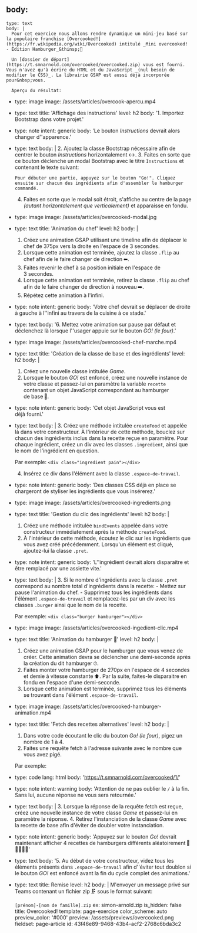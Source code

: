 body:
  -
    type: text
    body: |
      Pour cet exercice nous allons rendre dynamique un mini-jeu basé sur la populaire franchise [Overcooked!](https://fr.wikipedia.org/wiki/Overcooked) intitulé _Mini overcooked! - Édition Hamburger_&thinsp;🍔
      
      Un [dossier de départ](https://t.smnarnold.com/overcooked/overcooked.zip) vous est fourni. Vous n'avez qu'à écrire du HTML et du JavaScript _(nul besoin de modifier le CSS)_. La librairie GSAP est aussi déjà incorporée pour&nbsp;vous.
      
      Aperçu du résultat:
  -
    type: image
    image: /assets/articles/overcook-apercu.mp4
  -
    type: text
    title: 'Affichage des instructions'
    level: h2
    body: '1. Importez Bootstrap dans votre&nbsp;projet.'
  -
    type: note
    intent: generic
    body: 'Le bouton _Instructions_ devrait alors changer&nbsp;d''apparence.'
  -
    type: text
    body: |
      2. Ajoutez la classe Bootstrap nécessaire afin de centrer le bouton _Instructions_&nbsp;horizontalement&thinsp;↔️.
      3. Faites en sorte que ce bouton déclenche un modal Bootstrap avec le titre `Instructions` et contenant le texte&nbsp;suivant:
      
      `Pour débuter une partie, appuyez sur le bouton "Go!". Cliquez ensuite sur chacun des ingrédients afin d'assembler le hamburger commandé.`
      
      4. Faites en sorte que le modal soit étroit, s'affiche au centre de la page _(autant horizontalement que verticalement)_ et apparaisse en&nbsp;fondu.
  -
    type: image
    image: /assets/articles/overcooked-modal.jpg
  -
    type: text
    title: 'Animation du chef'
    level: h2
    body: |
      1. Créez une animation GSAP utilisant une timeline afin de déplacer le chef de 375px vers la droite en l'espace de 3&nbsp;secondes.
      2. Lorsque cette animation est terminée, ajoutez la classe `.flip` au chef afin de le faire changer de&nbsp;direction&thinsp;⬅️. 
      3. Faites revenir le chef à sa position initiale en l'espace de 3&nbsp;secondes.
      4. Lorsque cette animation est terminée, retirez la classe `.flip` au chef afin de le faire changer de direction à&nbsp;nouveau&thinsp;➡️. 
      5. Répétez cette animation à&nbsp;l'infini.
  -
    type: note
    intent: generic
    body: 'Votre chef devrait se déplacer de droite à gauche à l''infini au travers de la cuisine à ce&nbsp;stade.'
  -
    type: text
    body: '6. Mettez votre animation sur pause par défaut et déclenchez là lorsque l''usager appuie sur le bouton _GO! (le&nbsp;four)_.'
  -
    type: image
    image: /assets/articles/overcooked-chef-marche.mp4
  -
    type: text
    title: 'Création de la classe de base et des ingrédients'
    level: h2
    body: |
      1. Créez une nouvelle classe intitulée _Game_.
      2. Lorsque le bouton _GO!_ est enfoncé, créez une nouvelle instance de votre classe et passez-lui en paramètre la variable `recette` contenant un objet JavaScript correspondant au hamburger de&nbsp;base&#8239;🍔.
  -
    type: note
    intent: generic
    body: 'Cet objet JavaScript vous est déjà&nbsp;fourni.'
  -
    type: text
    body: |
      3. Créez une méthode intitulée `createFood` et appelée là dans votre constructeur. À l'intérieur de cette méthode, bouclez sur chacun des ingrédients inclus dans la recette reçue en paramètre. Pour chaque ingrédient, créez un div avec les classes `.ingredient`, ainsi que le nom de l'ingrédient en&nbsp;question. 
      
      Par exemple: `<div class="ingredient pain"></div>`
      
      4. Insérez ce div dans l'élément avec la classe `.espace-de-travail`.
  -
    type: note
    intent: generic
    body: 'Des classes CSS déjà en place se chargeront de styliser les ingrédients que vous&nbsp;insérerez.'
  -
    type: image
    image: /assets/articles/overcooked-ingredients.png
  -
    type: text
    title: 'Gestion du clic des ingrédients'
    level: h2
    body: |
      1. Créez une méthode intitulée `bindEvents` appelée dans votre constructeur immédiatement après la méthode&nbsp;`createFood`.
      2. À l'intérieur de cette méthode, écoutez le clic sur les ingrédients que vous avez créé précédemment. Lorsqu'un élément est cliqué, ajoutez-lui la classe&nbsp;`.pret`.
  -
    type: note
    intent: generic
    body: 'L''ingrédient devrait alors disparaitre et être remplacé par une assiette&nbsp;vite.'
  -
    type: text
    body: |
      3. Si le nombre d'ingrédients avec la classe `.pret` correspond au nombre total d'ingrédients dans la recette:
      	- Mettez sur pause l'animation du&nbsp;chef.
          - Supprimez tous les ingrédients dans l'élément `.espace-de-travail` et remplacez-les par un div avec les classes `.burger` ainsi que le nom de la&nbsp;recette.
      
      Par exemple: `<div class="burger hamburger"></div>`
  -
    type: image
    image: /assets/articles/overcooked-ingedient-clic.mp4
  -
    type: text
    title: 'Animation du hamburger 🍔'
    level: h2
    body: |
      1. Créez une animation GSAP pour le hamburger que vous venez de créer. Cette animation devra se déclencher une demi-seconde après la création du dit&nbsp;hamburger&thinsp;⏱.
      2. Faites monter votre hamburger de 270px en l'espace de 4 secondes et demie à vitesse constante&thinsp;⬆️. Par la suite, faites-le disparaitre en fondu en l'espace d'une&nbsp;demi-seconde.
      3. Lorsque cette animation est terminée, supprimez tous les éléments se trouvant dans l'élément `.espace-de-travail`.
  -
    type: image
    image: /assets/articles/overcooked-hamburger-animation.mp4
  -
    type: text
    title: 'Fetch des recettes alternatives'
    level: h2
    body: |
      1. Dans votre code écoutant le clic du bouton _Go! (le four)_, pigez un nombre de 1 à&nbsp;4.
      2. Faites une requête fetch à l'adresse suivante avec le nombre que vous avez&nbsp;pigé. 
      
      Par exemple:
  -
    type: code
    lang: html
    body: 'https://t.smnarnold.com/overcooked/1/'
  -
    type: note
    intent: warning
    body: 'Attention de ne pas oublier le `/` à la&nbsp;fin. Sans lui, aucune réponse ne vous sera&nbsp;retournée.'
  -
    type: text
    body: |
      3. Lorsque la réponse de la requête fetch est reçue, créez une nouvelle instance de votre classe _Game_ et passez-lui en paramètre la&nbsp;réponse.
      4. Retirez l'instanciation de la classe _Game_ avec la recette de base afin d'éviter de doubler votre&nbsp;instanciation.
  -
    type: note
    intent: generic
    body: 'Appuyez sur le bouton _Go!_ devrait maintenant afficher 4 recettes de hamburgers différents&nbsp;aléatoirement&thinsp;🔀🍅🥬🧀🥓'
  -
    type: text
    body: '5. Au début de votre constructeur, videz tous les éléments présents dans `.espace-de-travail` afin d''éviter tout doublon si le bouton _GO!_ est enfoncé avant la fin du cycle complet des&nbsp;animations.'
  -
    type: text
    title: Remise
    level: h2
    body: |
      M'envoyer un message privé sur Teams contenant un fichier zip&thinsp;🗜 sous le format suivant:
      
      `[prénom]-[nom de famille].zip`
      ex: simon-arnold.zip
is_hidden: false
title: Overcooked!
template: page-exercice
color_scheme: auto
preview_color: '#000'
preview: /assets/previews/overcooked.png
fieldset: page-article
id: 43f46e89-9468-43b4-acf2-2768c6bda3c2
